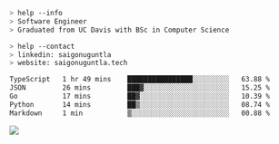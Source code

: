 ```bash
> help --info
> Software Engineer
> Graduated from UC Davis with BSc in Computer Science
```

```bash
> help --contact
> linkedin: saigonuguntla
> website: saigonuguntla.tech
```

<!--START_SECTION:waka-->

```txt
TypeScript   1 hr 49 mins    ████████████████░░░░░░░░░   63.88 %
JSON         26 mins         ███▓░░░░░░░░░░░░░░░░░░░░░   15.25 %
Go           17 mins         ██▓░░░░░░░░░░░░░░░░░░░░░░   10.39 %
Python       14 mins         ██▒░░░░░░░░░░░░░░░░░░░░░░   08.74 %
Markdown     1 min           ▒░░░░░░░░░░░░░░░░░░░░░░░░   00.88 %
```

<!--END_SECTION:waka-->

![](https://komarev.com/ghpvc/?username=saigonu&color=6A8AFF)
